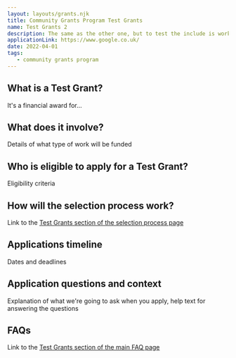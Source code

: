 ```yaml
---
layout: layouts/grants.njk
title: Community Grants Program Test Grants
name: Test Grants 2
description: The same as the other one, but to test the include is working correctly
applicationLink: https://www.google.co.uk/
date: 2022-04-01
tags:
   - community grants program
---
```


## What is a Test Grant?

It's a financial award for...

## What does it involve?

Details of what type of work will be funded

## Who is eligible to apply for a Test Grant?

Eligibility criteria

## How will the selection process work?

Link to the [Test Grants section of the selection process page](/grants-eligibility-and-selection#test-grants)

## Applications timeline

Dates and deadlines

## Application questions and context

Explanation of what we're going to ask when you apply, help text for answering the questions

## FAQs

Link to the [Test Grants section of the main FAQ page](/grants-faqs#test-grants)